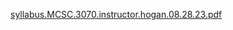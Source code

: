 
[syllabus.MCSC.3070.instructor.hogan.08.28.23.pdf](https://github.com/bbe2/instructor.brian/files/12458189/syllabus.MCSC.3070.instructor.hogan.08.28.23.pdf)
